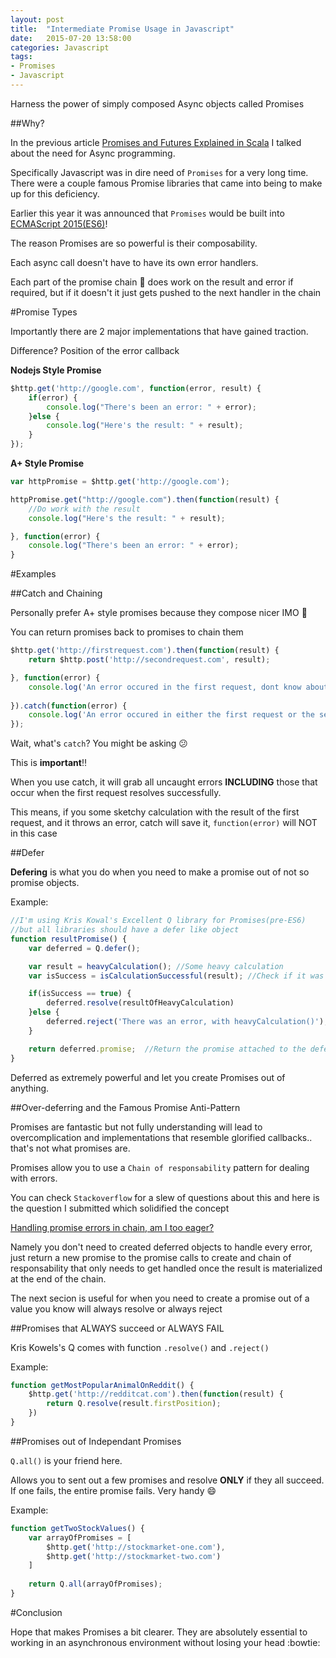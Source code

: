 ```yaml
---
layout: post
title:  "Intermediate Promise Usage in Javascript"
date:   2015-07-20 13:58:00
categories: Javascript
tags:
- Promises
- Javascript
---
```

Harness the power of simply composed Async objects called Promises

##Why?

In the previous article [Promises and Futures Explained in Scala](/scala/2015/07/10/promises-and-futures.html) I talked about the need for Async programming.

Specifically Javascript was in dire need of `Promises` for a very long time. There were a couple famous Promise libraries that came into being to make up for this deficiency.

Earlier this year it was announced that `Promises` would be built into [ECMAScript 2015(ES6)](http://www.ecma-international.org/ecma-262/6.0/)! 

The reason Promises are so powerful is their composability.

Each async call doesn't have to have its own error handlers. 

Each part of the promise chain :link: does work on the result and error if required, but if it doesn't it just gets pushed to the next handler in the chain

#Promise Types

Importantly there are 2 major implementations that have gained traction. 

Difference? Position of the error callback

**Nodejs Style Promise**

```javascript
$http.get('http://google.com', function(error, result) {
    if(error) {
        console.log("There's been an error: " + error);
    }else {
        console.log("Here's the result: " + result);
    }
});
```

**A+ Style Promise**

```javascript
var httpPromise = $http.get('http://google.com');

httpPromise.get("http://google.com").then(function(result) {
    //Do work with the result
    console.log("Here's the result: " + result);

}, function(error) {
    console.log("There's been an error: " + error);
}
```

#Examples

##Catch and Chaining

Personally prefer A+ style promises because they compose nicer IMO :rainbow:

You can return promises back to promises to chain them

```javascript
$http.get('http://firstrequest.com').then(function(result) {
    return $http.post('http://secondrequest.com', result);

}, function(error) {
    console.log('An error occured in the first request, dont know about the second request!');
    
}).catch(function(error) {
    console.log('An error occured in either the first request or the second request!');
});
```

Wait, what's `catch`? You might be asking :confused:

This is **important**:bangbang:

When you use catch, it will grab all uncaught errors **INCLUDING** those that occur when the first request resolves successfully.

This means, if you some sketchy calculation with the result of the first request, and it throws an error, catch will save it, `function(error)` will NOT in this case

##Defer

**Defering** is what you do when you need to make a promise out of not so promise objects.

Example:

```javascript
//I'm using Kris Kowal's Excellent Q library for Promises(pre-ES6) 
//but all libraries should have a defer like object
function resultPromise() {
    var deferred = Q.defer();

    var result = heavyCalculation(); //Some heavy calculation
    var isSuccess = isCalculationSuccessful(result); //Check if it was successful

    if(isSuccess == true) {
        deferred.resolve(resultOfHeavyCalculation)
    }else {
        deferred.reject('There was an error, with heavyCalculation()');
    }

    return deferred.promise;  //Return the promise attached to the deferred object you made
}
```

Deferred as extremely powerful and let you create Promises out of anything.

##Over-deferring and the Famous Promise Anti-Pattern

Promises are fantastic but not fully understanding will lead to overcomplication and implementations that resemble glorified callbacks..
that's not what promises are.

Promises allow you to use a `Chain of responsability` pattern for dealing with errors.

You can check `Stackoverflow` for a slew of questions about this and here is the question I submitted which solidified the concept

[Handling promise errors in chain, am I too eager?](http://stackoverflow.com/questions/30918252/handling-promise-errors-in-chain-am-i-too-eager)

Namely you don't need to created deferred objects to handle every error, just return a new promise to the promise calls to create and chain of responsability that only needs to get handled once the result is materialized at the end of the chain.

The next secion is useful for when you need to create a promise out of a value you know will always resolve or always reject

##Promises that ALWAYS succeed or ALWAYS FAIL

Kris Kowels's Q comes with function `.resolve()` and `.reject()`

Example:

```javascript
function getMostPopularAnimalOnReddit() {
    $http.get('http://redditcat.com').then(function(result) {
        return Q.resolve(result.firstPosition);
    })
}
```

##Promises out of Independant Promises

`Q.all()` is your friend here. 

Allows you to sent out a few promises and resolve **ONLY** if they all succeed. If one fails, the entire promise fails. Very handy :smile:

Example:

```javascript
function getTwoStockValues() {
    var arrayOfPromises = [
        $http.get('http://stockmarket-one.com'),
        $http.get('http://stockmarket-two.com')
    ]
    
    return Q.all(arrayOfPromises);
}
```


#Conclusion

Hope that makes Promises a bit clearer. They are absolutely essential to working in an asynchronous environment without losing your head :bowtie:
